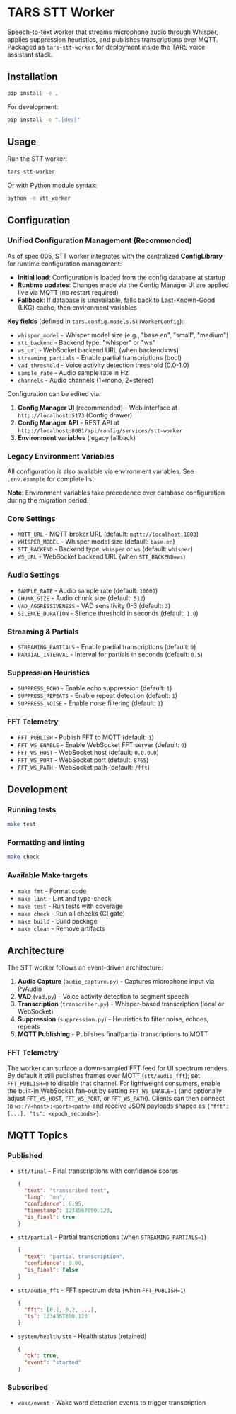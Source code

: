 # TARS STT Worker

Speech-to-text worker that streams microphone audio through Whisper, applies suppression heuristics, and publishes transcriptions over MQTT. Packaged as `tars-stt-worker` for deployment inside the TARS voice assistant stack.

## Installation

```bash
pip install -e .
```

For development:
```bash
pip install -e ".[dev]"
```

## Usage

Run the STT worker:
```bash
tars-stt-worker
```

Or with Python module syntax:
```bash
python -m stt_worker
```

## Configuration

### Unified Configuration Management (Recommended)

As of spec 005, STT worker integrates with the centralized **ConfigLibrary** for runtime configuration management:

- **Initial load**: Configuration is loaded from the config database at startup
- **Runtime updates**: Changes made via the Config Manager UI are applied live via MQTT (no restart required)
- **Fallback**: If database is unavailable, falls back to Last-Known-Good (LKG) cache, then environment variables

**Key fields** (defined in `tars.config.models.STTWorkerConfig`):
- `whisper_model` - Whisper model size (e.g., "base.en", "small", "medium")
- `stt_backend` - Backend type: "whisper" or "ws"
- `ws_url` - WebSocket backend URL (when backend=ws)
- `streaming_partials` - Enable partial transcriptions (bool)
- `vad_threshold` - Voice activity detection threshold (0.0-1.0)
- `sample_rate` - Audio sample rate in Hz
- `channels` - Audio channels (1=mono, 2=stereo)

Configuration can be edited via:
1. **Config Manager UI** (recommended) - Web interface at `http://localhost:5173` (Config drawer)
2. **Config Manager API** - REST API at `http://localhost:8081/api/config/services/stt-worker`
3. **Environment variables** (legacy fallback)

### Legacy Environment Variables

All configuration is also available via environment variables. See `.env.example` for complete list.

**Note**: Environment variables take precedence over database configuration during the migration period.

### Core Settings
- `MQTT_URL` - MQTT broker URL (default: `mqtt://localhost:1883`)
- `WHISPER_MODEL` - Whisper model size (default: `base.en`)
- `STT_BACKEND` - Backend type: `whisper` or `ws` (default: `whisper`)
- `WS_URL` - WebSocket backend URL (when `STT_BACKEND=ws`)

### Audio Settings
- `SAMPLE_RATE` - Audio sample rate (default: `16000`)
- `CHUNK_SIZE` - Audio chunk size (default: `512`)
- `VAD_AGGRESSIVENESS` - VAD sensitivity 0-3 (default: `3`)
- `SILENCE_DURATION` - Silence threshold in seconds (default: `1.0`)

### Streaming & Partials
- `STREAMING_PARTIALS` - Enable partial transcriptions (default: `0`)
- `PARTIAL_INTERVAL` - Interval for partials in seconds (default: `0.5`)

### Suppression Heuristics
- `SUPPRESS_ECHO` - Enable echo suppression (default: `1`)
- `SUPPRESS_REPEATS` - Enable repeat detection (default: `1`)
- `SUPPRESS_NOISE` - Enable noise filtering (default: `1`)

### FFT Telemetry
- `FFT_PUBLISH` - Publish FFT to MQTT (default: `1`)
- `FFT_WS_ENABLE` - Enable WebSocket FFT server (default: `0`)
- `FFT_WS_HOST` - WebSocket host (default: `0.0.0.0`)
- `FFT_WS_PORT` - WebSocket port (default: `8765`)
- `FFT_WS_PATH` - WebSocket path (default: `/fft`)

## Development

### Running tests
```bash
make test
```

### Formatting and linting
```bash
make check
```

### Available Make targets
- `make fmt` - Format code
- `make lint` - Lint and type-check
- `make test` - Run tests with coverage
- `make check` - Run all checks (CI gate)
- `make build` - Build package
- `make clean` - Remove artifacts

## Architecture

The STT worker follows an event-driven architecture:

1. **Audio Capture** (`audio_capture.py`) - Captures microphone input via PyAudio
2. **VAD** (`vad.py`) - Voice activity detection to segment speech
3. **Transcription** (`transcriber.py`) - Whisper-based transcription (local or WebSocket)
4. **Suppression** (`suppression.py`) - Heuristics to filter noise, echoes, repeats
5. **MQTT Publishing** - Publishes final/partial transcriptions to MQTT

### FFT Telemetry

The worker can surface a down-sampled FFT feed for UI spectrum renders. By default it still publishes frames over MQTT (`stt/audio_fft`); set `FFT_PUBLISH=0` to disable that channel. For lightweight consumers, enable the built-in WebSocket fan-out by setting `FFT_WS_ENABLE=1` (and optionally adjust `FFT_WS_HOST`, `FFT_WS_PORT`, or `FFT_WS_PATH`). Clients can then connect to `ws://<host>:<port><path>` and receive JSON payloads shaped as `{"fft": [...], "ts": <epoch_seconds>}`.

## MQTT Topics

### Published
- `stt/final` - Final transcriptions with confidence scores
  ```json
  {
    "text": "transcribed text",
    "lang": "en",
    "confidence": 0.95,
    "timestamp": 1234567890.123,
    "is_final": true
  }
  ```
- `stt/partial` - Partial transcriptions (when `STREAMING_PARTIALS=1`)
  ```json
  {
    "text": "partial transcription",
    "confidence": 0.80,
    "is_final": false
  }
  ```
- `stt/audio_fft` - FFT spectrum data (when `FFT_PUBLISH=1`)
  ```json
  {
    "fft": [0.1, 0.2, ...],
    "ts": 1234567890.123
  }
  ```
- `system/health/stt` - Health status (retained)
  ```json
  {
    "ok": true,
    "event": "started"
  }
  ```

### Subscribed
- `wake/event` - Wake word detection events to trigger transcription
